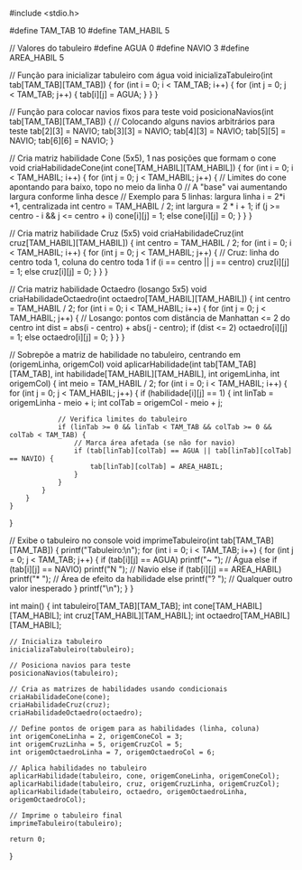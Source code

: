 #include <stdio.h>

#define TAM_TAB 10
#define TAM_HABIL 5

// Valores do tabuleiro
#define AGUA 0
#define NAVIO 3
#define AREA_HABIL 5

// Função para inicializar tabuleiro com água
void inicializaTabuleiro(int tab[TAM_TAB][TAM_TAB]) {
    for (int i = 0; i < TAM_TAB; i++) {
        for (int j = 0; j < TAM_TAB; j++) {
            tab[i][j] = AGUA;
        }
    }
}

// Função para colocar navios fixos para teste
void posicionaNavios(int tab[TAM_TAB][TAM_TAB]) {
    // Colocando alguns navios arbitrários para teste
    tab[2][3] = NAVIO;
    tab[3][3] = NAVIO;
    tab[4][3] = NAVIO;
    tab[5][5] = NAVIO;
    tab[6][6] = NAVIO;
}

// Cria matriz habilidade Cone (5x5), 1 nas posições que formam o cone
void criaHabilidadeCone(int cone[TAM_HABIL][TAM_HABIL]) {
    for (int i = 0; i < TAM_HABIL; i++) {
        for (int j = 0; j < TAM_HABIL; j++) {
            // Limites do cone apontando para baixo, topo no meio da linha 0
            // A "base" vai aumentando largura conforme linha desce
            // Exemplo para 5 linhas: largura linha i = 2*i +1, centralizada
            int centro = TAM_HABIL / 2;
            int largura = 2 * i + 1;
            if (j >= centro - i && j <= centro + i)
                cone[i][j] = 1;
            else
                cone[i][j] = 0;
        }
    }
}

// Cria matriz habilidade Cruz (5x5)
void criaHabilidadeCruz(int cruz[TAM_HABIL][TAM_HABIL]) {
    int centro = TAM_HABIL / 2;
    for (int i = 0; i < TAM_HABIL; i++) {
        for (int j = 0; j < TAM_HABIL; j++) {
            // Cruz: linha do centro toda 1, coluna do centro toda 1
            if (i == centro || j == centro)
                cruz[i][j] = 1;
            else
                cruz[i][j] = 0;
        }
    }
}

// Cria matriz habilidade Octaedro (losango 5x5)
void criaHabilidadeOctaedro(int octaedro[TAM_HABIL][TAM_HABIL]) {
    int centro = TAM_HABIL / 2;
    for (int i = 0; i < TAM_HABIL; i++) {
        for (int j = 0; j < TAM_HABIL; j++) {
            // Losango: pontos com distância de Manhattan <= 2 do centro
            int dist = abs(i - centro) + abs(j - centro);
            if (dist <= 2)
                octaedro[i][j] = 1;
            else
                octaedro[i][j] = 0;
        }
    }
}

// Sobrepõe a matriz de habilidade no tabuleiro, centrando em (origemLinha, origemCol)
void aplicarHabilidade(int tab[TAM_TAB][TAM_TAB], int habilidade[TAM_HABIL][TAM_HABIL], int origemLinha, int origemCol) {
    int meio = TAM_HABIL / 2;
    for (int i = 0; i < TAM_HABIL; i++) {
        for (int j = 0; j < TAM_HABIL; j++) {
            if (habilidade[i][j] == 1) {
                int linTab = origemLinha - meio + i;
                int colTab = origemCol - meio + j;

                // Verifica limites do tabuleiro
                if (linTab >= 0 && linTab < TAM_TAB && colTab >= 0 && colTab < TAM_TAB) {
                    // Marca área afetada (se não for navio)
                    if (tab[linTab][colTab] == AGUA || tab[linTab][colTab] == NAVIO) {
                        tab[linTab][colTab] = AREA_HABIL;
                    }
                }
            }
        }
    }
}

// Exibe o tabuleiro no console
void imprimeTabuleiro(int tab[TAM_TAB][TAM_TAB]) {
    printf("Tabuleiro:\n");
    for (int i = 0; i < TAM_TAB; i++) {
        for (int j = 0; j < TAM_TAB; j++) {
            if (tab[i][j] == AGUA)
                printf("~ ");     // Água
            else if (tab[i][j] == NAVIO)
                printf("N ");     // Navio
            else if (tab[i][j] == AREA_HABIL)
                printf("* ");     // Área de efeito da habilidade
            else
                printf("? ");     // Qualquer outro valor inesperado
        }
        printf("\n");
    }
}

int main() {
    int tabuleiro[TAM_TAB][TAM_TAB];
    int cone[TAM_HABIL][TAM_HABIL];
    int cruz[TAM_HABIL][TAM_HABIL];
    int octaedro[TAM_HABIL][TAM_HABIL];

    // Inicializa tabuleiro
    inicializaTabuleiro(tabuleiro);

    // Posiciona navios para teste
    posicionaNavios(tabuleiro);

    // Cria as matrizes de habilidades usando condicionais
    criaHabilidadeCone(cone);
    criaHabilidadeCruz(cruz);
    criaHabilidadeOctaedro(octaedro);

    // Define pontos de origem para as habilidades (linha, coluna)
    int origemConeLinha = 2, origemConeCol = 3;
    int origemCruzLinha = 5, origemCruzCol = 5;
    int origemOctaedroLinha = 7, origemOctaedroCol = 6;

    // Aplica habilidades no tabuleiro
    aplicarHabilidade(tabuleiro, cone, origemConeLinha, origemConeCol);
    aplicarHabilidade(tabuleiro, cruz, origemCruzLinha, origemCruzCol);
    aplicarHabilidade(tabuleiro, octaedro, origemOctaedroLinha, origemOctaedroCol);

    // Imprime o tabuleiro final
    imprimeTabuleiro(tabuleiro);

    return 0;
}
